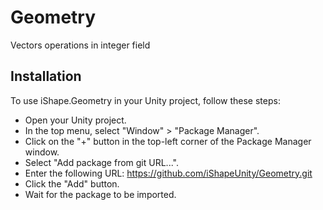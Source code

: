 # Geometry
Vectors operations in integer field

## Installation
To use iShape.Geometry in your Unity project, follow these steps:

- Open your Unity project.
- In the top menu, select "Window" > "Package Manager".
- Click on the "+" button in the top-left corner of the Package Manager window.
- Select "Add package from git URL...".
- Enter the following URL: https://github.com/iShapeUnity/Geometry.git
- Click the "Add" button.
- Wait for the package to be imported.
